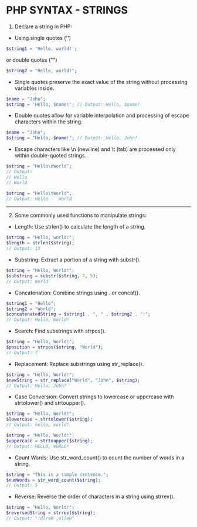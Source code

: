 # PHP SYNTAX - STRINGS

1. Declare a string in PHP:
* Using single quotes ('') 
```php
$string1 = 'Hello, world!';
```
or double quotes ("")
```php
$string2 = "Hello, world!";
```
* Single quotes preserve the exact value of the string without processing variables inside.
```php
$name = "John";
$string = 'Hello, $name!'; // Output: Hello, $name!
```
* Double quotes allow for variable interpolation and processing of escape characters within the string.
```php
$name = "John";
$string = "Hello, $name!"; // Output: Hello, John!
```
* Escape characters like \n (newline) and \t (tab) are processed only within double-quoted strings.
```php
$string = "Hello\nWorld";
// Output:
// Hello
// World
```

```php
$string = "Hello\tWorld";
// Output: Hello    World
```
***

2. Some commonly used functions to manipulate strings:
* Length: Use strlen() to calculate the length of a string.
```php
$string = "Hello, world!";
$length = strlen($string);
// Output: 13
```
* Substring: Extract a portion of a string with substr().
```php
$string = "Hello, World!";
$substring = substr($string, 7, 5);
// Output: World
```
* Concatenation: Combine strings using . or concat().
```php
$string1 = "Hello";
$string2 = "World";
$concatenatedString = $string1 . ", " . $string2 . "!";
// Output: Hello, World!
```
* Search: Find substrings with strpos().
```php
$string = "Hello, World!";
$position = strpos($string, "World");
// Output: 7
```
* Replacement: Replace substrings using str_replace().
```php
$string = "Hello, World!";
$newString = str_replace("World", "John", $string);
// Output: Hello, John!
```
* Case Conversion: Convert strings to lowercase or uppercase with strtolower() and strtoupper().
```php
$string = "Hello, World!";
$lowercase = strtolower($string);
// Output: hello, world!
```

```php
$string = "Hello, World!";
$uppercase = strtoupper($string);
// Output: HELLO, WORLD!
```
* Count Words: Use str_word_count() to count the number of words in a string.
```php
$string = "This is a sample sentence.";
$numWords = str_word_count($string);
// Output: 5
```
* Reverse: Reverse the order of characters in a string using strrev().
```php
$string = "Hello, World!";
$reversedString = strrev($string);
// Output: "!dlroW ,olleH"
```
